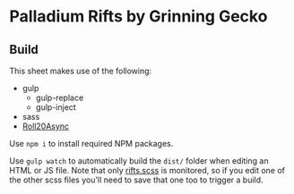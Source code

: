 # Palladium Rifts by Grinning Gecko

## Build

This sheet makes use of the following:

- gulp
  - gulp-replace
  - gulp-inject
- sass
- [Roll20Async](https://github.com/onyxring/Roll20Async)

Use `npm i` to install required NPM packages.

Use `gulp watch` to automatically build the `dist/` folder when editing an HTML or JS file. Note that only [rifts.scss](./src/scss/rifts.scss) is monitored, so if you edit one of the other scss files you'll need to save that one too to trigger a build.
